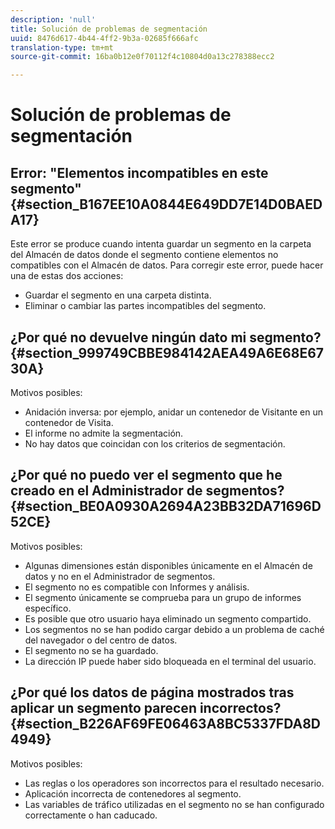```yaml
---
description: 'null'
title: Solución de problemas de segmentación
uuid: 8476d617-4b44-4ff2-9b3a-02685f666afc
translation-type: tm+mt
source-git-commit: 16ba0b12e0f70112f4c10804d0a13c278388ecc2

---
```



# Solución de problemas de segmentación

## Error: "Elementos incompatibles en este segmento" {#section_B167EE10A0844E649DD7E14D0BAEDA17}

Este error se produce cuando intenta guardar un segmento en la carpeta del Almacén de datos donde el segmento contiene elementos no compatibles con el Almacén de datos. Para corregir este error, puede hacer una de estas dos acciones:

* Guardar el segmento en una carpeta distinta.
* Eliminar o cambiar las partes incompatibles del segmento.

## ¿Por qué no devuelve ningún dato mi segmento? {#section_999749CBBE984142AEA49A6E68E6730A}

Motivos posibles:

* Anidación inversa: por ejemplo, anidar un contenedor de Visitante en un contenedor de Visita.
* El informe no admite la segmentación.
* No hay datos que coincidan con los criterios de segmentación.

## ¿Por qué no puedo ver el segmento que he creado en el Administrador de segmentos? {#section_BE0A0930A2694A23BB32DA71696D52CE}

Motivos posibles:

* Algunas dimensiones están disponibles únicamente en el Almacén de datos y no en el Administrador de segmentos.
* El segmento no es compatible con Informes y análisis.
* El segmento únicamente se comprueba para un grupo de informes específico.
* Es posible que otro usuario haya eliminado un segmento compartido.
* Los segmentos no se han podido cargar debido a un problema de caché del navegador o del centro de datos.
* El segmento no se ha guardado.
* La dirección IP puede haber sido bloqueada en el terminal del usuario.

## ¿Por qué los datos de página mostrados tras aplicar un segmento parecen incorrectos? {#section_B226AF69FE06463A8BC5337FDA8D4949}

Motivos posibles:

* Las reglas o los operadores son incorrectos para el resultado necesario.
* Aplicación incorrecta de contenedores al segmento.
* Las variables de tráfico utilizadas en el segmento no se han configurado correctamente o han caducado.

